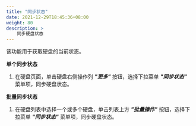 ```yaml
---
title: "同步状态"
date: 2021-12-29T18:45:36+08:00
weight: 80
description: >
    同步硬盘状态
---
```


该功能用于获取硬盘的当前状态。

**单个同步状态**

1. 在硬盘页面，单击硬盘右侧操作列 **_"更多"_** 按钮，选择下拉菜单 **_"同步状态"_** 菜单项，同步硬盘状态。

**批量同步状态**

1. 在硬盘列表中选择一个或多个硬盘，单击列表上方 **_"批量操作"_** 按钮，选择下拉菜单 **_"同步状态"_** 菜单项，同步硬盘状态。